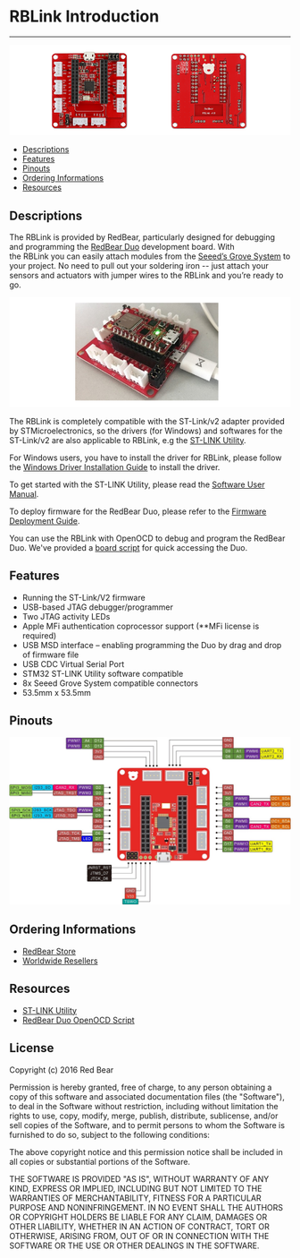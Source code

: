 # RBLink Introduction
---

![image](images/RBLink.png)

* [Descriptions](#descriptions)
* [Features](#features)
* [Pinouts](#pinouts)
* [Ordering Informations](#ordering-informations)
* [Resources](#resources)


## <span id="descriptions">Descriptions</span>

The RBLink is provided by RedBear, particularly designed for debugging and programming the [RedBear Duo](duo_introduction.md) development board. With the RBLink you can easily attach modules from the [Seeed’s Grove System](https://www.seeedstudio.com/item_list.html?category=45) to your project. No need to pull out your soldering iron -- just attach your sensors and actuators with jumper wires to the RBLink and you’re ready to go.

![image](images/Duo_RBLink1.png)

The RBLink is completely compatible with the ST-Link/v2 adapter provided by STMicroelectronics, so the drivers (for Windows) and softwares for the ST-Link/v2 are also applicable to RBLink, e.g the [ST-LINK Utility](http://www.st.com/content/st_com/en/products/embedded-software/development-tool-software/stsw-link004.html#getsoftware-scroll). 

For Windows users, you have to install the driver for RBLink, please follow the [Windows Driver Installation Guide](windows_driver_installation_guide.md) to install the driver. 

To get started with the ST-LINK Utility, please read the [Software User Manual](http://www.st.com/content/ccc/resource/technical/document/user_manual/e6/10/d8/80/d6/1d/4a/f2/CD00262073.pdf/files/CD00262073.pdf/jcr:content/translations/en.CD00262073.pdf). 

To deploy firmware for the RedBear Duo, please refer to the [Firmware Deployment Guide](firmware_deployment_guide.md).

You can use the RBLink with OpenOCD to debug and program the RedBear Duo. We've provided a [board script](https://github.com/redbear/Duo/blob/master/scripts/openocd/redbearduo.cfg) for quick accessing the Duo.


## <span id="features">Features</span>

* Running the ST-Link/V2 firmware
* USB-based JTAG debugger/programmer
* Two JTAG activity LEDs
* Apple MFi authentication coprocessor support (**MFi license is required)
* USB MSD interface – enabling programming the Duo by drag and drop of firmware file
* USB CDC Virtual Serial Port
* STM32 ST-LINK Utility software compatible
* 8x Seeed Grove System compatible connectors
* 53.5mm x 53.5mm


## <span id="pinouts">Pinouts</span>

![image](images/RBLink_Pinout.jpg)


## <span id="ordering-informations">Ordering Informations</span>

* [RedBear Store](https://store.redbear.cc/product.html)
* [Worldwide Resellers](http://redbearlab.com/buy/)


## <span id="resources">Resources</span>

* [ST-LINK Utility](http://www.st.com/content/st_com/en/products/embedded-software/development-tool-software/stsw-link004.html#getsoftware-scroll)
* [RedBear Duo OpenOCD Script](https://github.com/redbear/Duo/blob/master/scripts/openocd/redbearduo.cfg)


## License

Copyright (c) 2016 Red Bear

Permission is hereby granted, free of charge, to any person obtaining a copy of this software and associated documentation files (the "Software"), to deal in the Software without restriction, including without limitation the rights to use, copy, modify, merge, publish, distribute, sublicense, and/or sell copies of the Software, and to permit persons to whom the Software is furnished to do so, subject to the following conditions:

The above copyright notice and this permission notice shall be included in all copies or substantial portions of the Software.

THE SOFTWARE IS PROVIDED "AS IS", WITHOUT WARRANTY OF ANY KIND, EXPRESS OR IMPLIED, INCLUDING BUT NOT LIMITED TO THE WARRANTIES OF MERCHANTABILITY, FITNESS FOR A PARTICULAR PURPOSE AND NONINFRINGEMENT. IN NO EVENT SHALL THE AUTHORS OR COPYRIGHT HOLDERS BE LIABLE FOR ANY CLAIM, DAMAGES OR OTHER LIABILITY, WHETHER IN AN ACTION OF CONTRACT, TORT OR OTHERWISE, ARISING FROM, OUT OF OR IN CONNECTION WITH THE SOFTWARE OR THE USE OR OTHER DEALINGS IN THE SOFTWARE.

